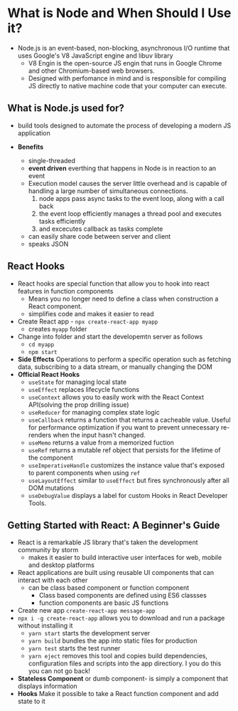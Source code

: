 # What is Node and When Should I Use it?

- Node.js is an event-based, non-blocking, asynchronous I/O runtime that uses Google's V8 JavaScript engine and libuv library
  - V8 Engin is the open-source JS engin that runs in Google Chrome and other Chromium-based web browsers.
  - Designed with perfomance in mind and is responsible for compiling JS directly to native machine code that your computer can execute.

## What is Node.js used for?

- build tools designed to automate the process of developing a modern JS application

- **Benefits**
  - single-threaded
  - **event driven** everthing that happens in Node is in reaction to an event
  - Execution model causes the server little overhead and is capable of handling a large number of simultaneous connections.
    1. node apps pass async tasks to the event loop, along with a call back
    2. the event loop efficiently manages a thread pool and executes tasks efficiently
    3. and excecutes callback as tasks complete
  - can easily share code between server and client
  - speaks JSON

## React Hooks

- React hooks are special function that allow you to hook into react features in function components
  - Means you no longer need to define a class when construction a React component. 
  - simplifies code and makes it easier to read
- Create React app - `npx create-react-app myapp`
  - creates `myapp` folder
- Change into folder and start the developemtn server as follows 
  - `cd myapp`
  - `npm start`
- **Side Effects** Operations to perform a specific operation such as fetching data, subscribing to a data stream, or manually changing the DOM
- **Official React Hooks**
  - `useState` for managing local state
  - `useEffect` replaces lifecycle functions
  - `useContext` allows you to easily work with the React Context API(solving the prop drilling issue)
  - `useReducer` for managing complex state logic
  - `useCallback` returns a function that returns a cacheable value. Useful for performance optimization if you want to prevent unnecessary re-renders when the input hasn't changed.
  - `useMemo` returns a value from a memorized fuction
  - `useRef` returns a mutable ref object that persists for the lifetime of the component
  - `useImperativeHandle` customizes the instance value that's exposed to parent components when using `ref`
  - `useLayoutEffect` similar to `useEffect` but fires synchronously after all DOM mutations
  - `useDebugValue` displays a label for custom Hooks in React Developer Tools.

## Getting Started with React: A Beginner's Guide

- React is a remarkable JS library that's taken the development community by storm
  - makes it easier to build interactive user interfaces for web, mobile and desktop platforms
- React applications are built using reusable UI components that can interact with each other
  - can be class based component or function component
    - Class based components are defined using ES6 classses 
    - function components are basic JS functions
- Create new app `create-react-app message-app`
- `npx i -g create-react-app` allows you to download and run a package without installing it
  - `yarn start` starts the development server
  - `yarn build` bundles the app into static files for production
  - `yarn test` starts the test runner
  - `yarn eject` removes this tool and copies build dependencies, configuration files and scripts into the app directiory. I you do this you can not go back!
- **Stateless Component** or dumb component- is simply a component that displays information
- **Hooks** Make it possible to take a React function component and add state to it
